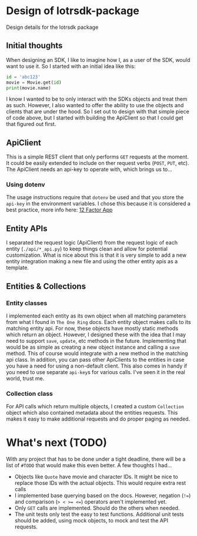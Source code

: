 # Design of lotrsdk-package
Design details for the lotrsdk package

## Initial thoughts
When designing an SDK, I like to imagine how I, as a user of the SDK, would want to use it. So I started with an initial idea like this:

```py
id = 'abc123'
movie = Movie.get(id)
print(movie.name)
```

I know I wanted to be to only interact with the SDKs objects and treat them as such. However, I also wanted to offer the ability to use the objects and clients that are under the hood. So I set out to design with that simple piece of code above, but I started with building the ApiClient so that I could get that figured out first.

## ApiClient
This is a simple REST client that only performs `GET` requests at the moment. It could be easily extended to include on ther request verbs (`POST`, `PUT`, etc). The ApiClient needs an api-key to operate with, which brings us to...

### Using dotenv
The usage instructions require that `dotenv` be used and that you store the `api-key` in the environment variables. I chose this because it is considered a best practice, more info here: [12 Factor App](https://12factor.net/config)

## Entity APIs
I separated the request logic (ApiClient) from the request logic of each entity (`./api/*_api.py`) to keep things clean and allow for potential customization. What is nice about this is that it is very simple to add a new entity integration making a new file and using the other entity apis as a template. 

## Entities & Collections
### Entity classes
I implemented each entity as its own object when all matching parameters from what I found in `The One Ring` docs. Each entity object makes calls to its matching entity api. For now, these objects have mostly static methods which return an object. However, I designed these with the idea that I may need to support `save`, `update`, etc methods in the future. Implementing that would be as simple as creating a new object instance and calling a `save` method. This of course would integrate with a new method in the matching api class. 
In addition, you can pass other ApiClients to the entities in case you have a need for using a non-default client. This also comes in handy if you need to use separate `api-key`s for various calls. I've seen it in the real world, trust me.

### Collection class
For API calls which return multiple objects, I created a custom `Collection` object which also contained metadata about the entities requests. This makes it easy to make additional requests and do proper paging as needed.



# What's next (TODO)
With any project that has to be done under a tight deadline, there will be a list of `#TODO` that would make this even better. A few thoughts I had...
* Objects like `Quote` have movie and character IDs. It might be nice to replace those IDs with the actual objects. This would require extra rest calls
* I implemented base querying based on the docs. However, negation (`!=`) and comparison (`> < >= <=`) operators aren't implemented yet.
* Only `GET` calls are implemented. Should do the others when needed.
* The unit tests only test the easy to test functions. Additional unit tests should be added, using mock objects, to mock and test the API requests.